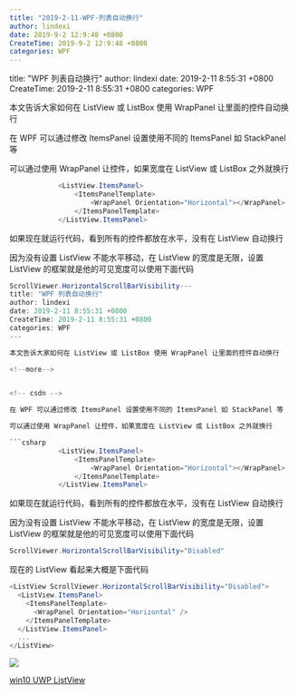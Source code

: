 ```yaml
---
title: "2019-2-11-WPF-列表自动换行"
author: lindexi
date: 2019-9-2 12:9:48 +0800
CreateTime: 2019-9-2 12:9:48 +0800
categories: WPF
---
```


title: "WPF 列表自动换行"
author: lindexi
date: 2019-2-11 8:55:31 +0800
CreateTime: 2019-2-11 8:55:31 +0800
categories: WPF

<!--more-->



本文告诉大家如何在 ListView 或 ListBox 使用 WrapPanel 让里面的控件自动换行

<!--more-->


<!-- csdn -->

在 WPF 可以通过修改 ItemsPanel 设置使用不同的 ItemsPanel 如 StackPanel 等

可以通过使用 WrapPanel 让控件，如果宽度在 ListView 或 ListBox 之外就换行

```csharp
            <ListView.ItemsPanel>
                <ItemsPanelTemplate>
                    <WrapPanel Orientation="Horizontal"></WrapPanel>
                </ItemsPanelTemplate>
            </ListView.ItemsPanel>
```

如果现在就运行代码，看到所有的控件都放在水平，没有在 ListView 自动换行

因为没有设置 ListView 不能水平移动，在 ListView 的宽度是无限，设置 ListView 的框架就是他的可见宽度可以使用下面代码

```csharp
ScrollViewer.HorizontalScrollBarVisibility---
title: "WPF 列表自动换行"
author: lindexi
date: 2019-2-11 8:55:31 +0800
CreateTime: 2019-2-11 8:55:31 +0800
categories: WPF
---

本文告诉大家如何在 ListView 或 ListBox 使用 WrapPanel 让里面的控件自动换行

<!--more-->


<!-- csdn -->

在 WPF 可以通过修改 ItemsPanel 设置使用不同的 ItemsPanel 如 StackPanel 等

可以通过使用 WrapPanel 让控件，如果宽度在 ListView 或 ListBox 之外就换行

```csharp
            <ListView.ItemsPanel>
                <ItemsPanelTemplate>
                    <WrapPanel Orientation="Horizontal"></WrapPanel>
                </ItemsPanelTemplate>
            </ListView.ItemsPanel>
```

如果现在就运行代码，看到所有的控件都放在水平，没有在 ListView 自动换行

因为没有设置 ListView 不能水平移动，在 ListView 的宽度是无限，设置 ListView 的框架就是他的可见宽度可以使用下面代码

```csharp
ScrollViewer.HorizontalScrollBarVisibility="Disabled"
```

现在的 ListView 看起来大概是下面代码

```csharp
<ListView ScrollViewer.HorizontalScrollBarVisibility="Disabled">
  <ListView.ItemsPanel>
    <ItemsPanelTemplate>
      <WrapPanel Orientation="Horizontal" />
    </ItemsPanelTemplate>
  </ListView.ItemsPanel>
  ...
</ListView>
```

<!-- ![](image/WPF 列表自动换行/WPF 列表自动换行0.png) -->

![](https://i.loli.net/2019/02/09/5c5ec21f5336b.png)

[win10 UWP ListView](https://lindexi.gitee.io/post/win10-UWP-ListView.html)

